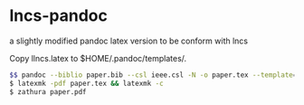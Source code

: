 lncs-pandoc
===========

a slightly modified pandoc latex version to be conform with lncs

Copy llncs.latex to $HOME/.pandoc/templates/. 

~~~sh
$$ pandoc --biblio paper.bib --csl ieee.csl -N -o paper.tex --template=llncs paper.md 
$ latexmk -pdf paper.tex && latexmk -c 
$ zathura paper.pdf
~~~
